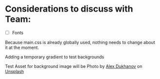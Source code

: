 # Considerations to discuss with Team:
- [ ] Fonts


Because main.css is already globally used, nothing needs to change about it at the moment.

Adding a temporary gradient to test backgrounds

Test Asset for background image will be Photo by <a href="https://unsplash.com/@argtone?utm_content=creditCopyText&utm_medium=referral&utm_source=unsplash">Alex Dukhanov</a> on <a href="https://unsplash.com/photos/photo-of-body-of-water-and-droplets-ZxZQk7777R4?utm_content=creditCopyText&utm_medium=referral&utm_source=unsplash">Unsplash</a>
  